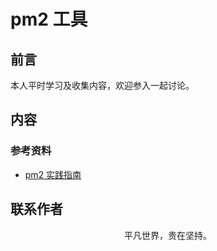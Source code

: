 # pm2 工具

## 前言

本人平时学习及收集内容，欢迎参入一起讨论。

## 内容

### 参考资料

- [pm2 实践指南](https://juejin.im/post/5e1fa941e51d451c774dcc18)

## 联系作者

<div align="center">
    <p>
        平凡世界，贵在坚持。
    </p>
    <img :src="$withBase('/about/contact.png')" />
</div>
